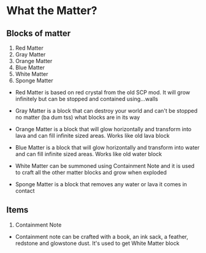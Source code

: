 # What the Matter?

## Blocks of matter
1. Red Matter
2. Gray Matter
3. Orange Matter
4. Blue Matter
5. White Matter
6. Sponge Matter

* Red Matter is based on red crystal from the old SCP mod. It will grow infinitely but can be stopped and contained using...walls

* Gray Matter is a block that can destroy your world and can't be stopped no matter (ba dum tss) what blocks are in its way

* Orange Matter is a block that will glow horizontally and transform into lava and can fill infinite sized areas. Works like old lava block

* Blue Matter is a block that will glow horizontally and transform into water and can fill infinite sized areas. Works like old water block

* White Matter can be summoned using Containment Note and it is used to craft all the other matter blocks and grow when exploded

* Sponge Matter is a block that removes any water or lava it comes in contact

## Items
1. Containment Note

* Containment note can be crafted with a book, an ink sack, a feather, redstone and glowstone dust. It's used to get White Matter block
